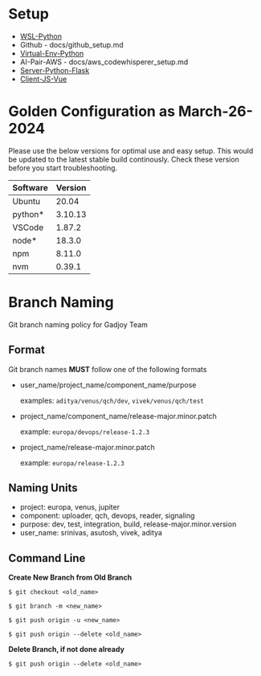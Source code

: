 # Setup

* [WSL-Python](docs/wsl_python_setup.md)
* Github - docs/github_setup.md
* [Virtual-Env-Python](docs/virtual_environment_setup.md)
* AI-Pair-AWS - docs/aws_codewhisperer_setup.md
* [Server-Python-Flask](/docs/server_setup.md)
* [Client-JS-Vue](docs/Client_setup.md)

# Golden Configuration as March-26-2024

Please use the below versions for optimal use and easy setup. This would be updated to the latest stable build continously. Check these version before you start troubleshooting.

|Software	| Version |
| --------- | ------- |
| Ubuntu	| 20.04 |
| python*	| 3.10.13 |
| VSCode	| 1.87.2 |
| node*    | 18.3.0 |
| npm | 8.11.0 |
| nvm | 0.39.1 |

# Branch Naming
Git branch naming policy for Gadjoy Team

## Format
Git branch names **MUST** follow one of the following formats
- user_name/project_name/component_name/purpose

   examples:  `aditya/venus/qch/dev`, `vivek/venus/qch/test`
- project_name/component_name/release-major.minor.patch

   example: `europa/devops/release-1.2.3`
- project_name/release-major.minor.patch

   example: `europa/release-1.2.3`

## Naming Units
- project: europa, venus, jupiter
- component: uploader, qch, devops, reader, signaling
- purpose: dev, test, integration, build, release-major.minor.version
- user_name: srinivas, asutosh, vivek, aditya


## Command Line


**Create New Branch from Old Branch**

`$ git checkout <old_name>`

`$ git branch -m <new_name>`

`$ git push origin -u <new_name>`

`$ git push origin --delete <old_name>`

**Delete Branch, if not done already**

`$ git push origin --delete <old_name>`
